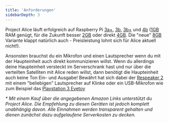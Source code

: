 ```yaml
---
title: 'Anforderungen'
sidebarDepth: 3
---
```


Project Alice läuft erfolgreich auf Raspberry Pi [3a+](https://amzn.to/3jImMdk), [3b](https://amzn.to/2FbZmy9), [3b+](https://amzn.to/3nuQhBO) und [4b](https://amzn.to/33EeA8o) ([1GB](https://amzn.to/3lu5JvZ) RAM genügt, für die Zukunft besser [2GB](https://amzn.to/34BSSBd) oder direkt [4GB](https://amzn.to/33EeA8o). Die "neue" [8GB](https://amzn.to/34HMxEC) Variante klappt natürlich auch - Preisleistung lohnt sich für Alice aktuell nicht!).



Ansonsten brauchst du ein Mikrofon und einen Lautsprecher wenn du mit der Haupteinheit auch direkt kommunizieren willst. Wenn du allerdings deine Haupteinheit versteckt im Serverschrank hast und nur über die verteilten Satelliten mit Alice reden willst, dann benötigt die Haupteinheit auch keine Ton Ein- und Ausgabe!
Bewährt hat sich dabei der [Respeaker 2](https://amzn.to/30Ju7lz) mit einem "beliebigen" Lautsprecher auf Klinke oder ein USB-Mikrofon wie zum Beispiel das [Playstation 3 Eyetoy](https://amzn.to/3nnLd1Y)


 _* Mit einem Kauf über die angegebenen Amazon Links unterstützt du Project Alice. Die Empfehlung zu diesen Geräten ist jedoch komplett unabhängig davon. Alle Einnahmen werden transparent gehalten und dienen zunächst dazu aufgelaufene Serverkosten zu decken._
